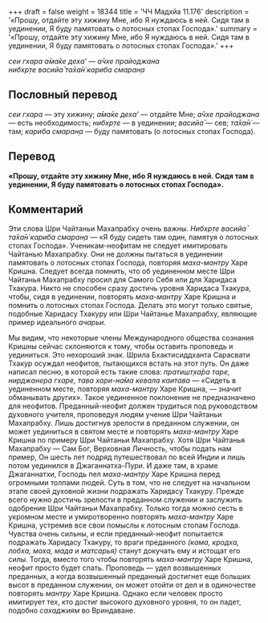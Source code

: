 +++
draft = false
weight = 18344
title = 'ЧЧ Мадхйа 11.176'
description = '«Прошу, отдайте эту хижину Мне, ибо Я нуждаюсь в ней. Сидя там в уединении, Я буду памятовать о лотосных стопах Господа».'
summary = '«Прошу, отдайте эту хижину Мне, ибо Я нуждаюсь в ней. Сидя там в уединении, Я буду памятовать о лотосных стопах Господа».'
+++

_сеи гхара а̄ма̄ке деха’ — а̄чхе прайоджана  
нибхр̣те васийа̄ та̄ха̄н̇ кариба смаран̣а_

## Пословный перевод

_сеи_ _гхара_ — эту хижину; _а̄ма̄ке_ _деха’_ — отдайте Мне; _а̄чхе_ _прайоджана_ — есть необходимость; _нибхр̣те_ — в уединении; _васийа̄_ — сев; _та̄ха̄н̇_ — там; _кариба_ _смаран̣а_ — буду памятовать (о лотосных стопах Господа).

## Перевод

**«Прошу, отдайте эту хижину Мне, ибо Я нуждаюсь в ней. Сидя там в уединении, Я буду памятовать о лотосных стопах Господа».**

## Комментарий

Эти слова Шри Чайтаньи Махапрабху очень важны. _Нибхр̣те васийа̄ та̄ха̄н̇ кариба смаран̣а —_ «Я буду сидеть там один, памятуя о лотосных стопах Господа». Ученикам-неофитам не следует имитировать Чайтанью Махапрабху. Они не должны пытаться в уединении памятовать о лотосных стопах Господа, повторяя _маха-мантру_ Харе Кришна. Следует всегда помнить, что об уединенном месте Шри Чайтанья Махапрабху просил для Самого Себя или для Харидаса Тхакура. Никто не способен сразу достичь уровня Харидаса Тхакура, чтобы, сидя в уединении, повторять _маха-мантру_ Харе Кришна и помнить о лотосных стопах Господа. Делать это могут только святые, подобные Харидасу Тхакуру или Шри Чайтанье Махапрабху, являющие пример идеального _ачарьи._

Мы видим, что некоторые члены Международного общества сознания Кришны сейчас склоняются к тому, чтобы оставить проповедь и уединиться. Это нехороший знак. Шрила Бхактисиддханта Сарасвати Тхакур осуждал неофитов, пытающихся встать на этот путь. Он даже написал песню, в которой есть такие слова: _пратишт̣ха̄ра таре, нирджанера гхаре, тава хари-на̄ма кевала каитава —_ «Сидеть в уединенном месте, повторяя _маха-мантру_ Харе Кришна, — значит обманывать других». Такое уединенное поклонение не предназначено для неофитов. Преданный-неофит должен трудиться под руководством духовного учителя, проповедуя людям учение Шри Чайтаньи Махапрабху. Лишь достигнув зрелости в преданном служении, он может уединиться в святом месте и повторять _маха-мантру_ Харе Кришна по примеру Шри Чайтаньи Махапрабху. Хотя Шри Чайтанья Махапрабху — Сам Бог, Верховная Личность, чтобы подать нам пример, Он шесть лет подряд путешествовал по всей Индии и лишь потом уединился в Джаганнатха-Пури. И даже там, в храме Джаганнатхи, Господь пел _маха-мантру_ Харе Кришна перед огромными толпами людей. Суть в том, что не следует на начальном этапе своей духовной жизни подражать Харидасу Тхакуру. Прежде всего нужно достичь зрелости в преданном служении и заслужить одобрение Шри Чайтаньи Махапрабху. Только тогда можно сесть в укромном месте и умиротворенно повторять _маха-мантру_ Харе Кришна, устремив все свои помыслы к лотосным стопам Господа. Чувства очень сильны, и если преданный-неофит попытается подражать Харидасу Тхакуру, то враги преданного _(кама, кродха, лобха, моха, мада_ и _матсарья)_ станут докучать ему и истощат его силы. Тогда, вместо того чтобы повторять _маха-мантру_ Харе Кришна, неофит просто будет спать. Проповедь — удел возвышенных преданных, а когда возвышенный преданный достигнет еще больших высот в преданном служении, он может отойти от дел и в одиночестве повторять _мантру_ Харе Кришна. Однако если человек просто имитирует тех, кто достиг высокого духовного уровня, то он падет, подобно _сахаджиям_ во Вриндаване.
